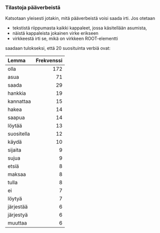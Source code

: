 



### Tilastoja pääverbeistä


Katsotaan yleisesti jotakin, mitä pääverbeistä voisi saada irti.
Jos otetaan

* tekstistä riippumasta kaikki kappaleet, jossa käsitellään asumista, 
* näistä kappaleista jokainen virke erikseen
* virkkeestä irti se, mikä on virkkeen ROOT-elementti

saadaan tulokseksi, että 20 suosituinta verbiä ovat:


|Lemma      | Frekvenssi|
|:----------|----------:|
|olla       |        172|
|asua       |         71|
|saada      |         29|
|hankkia    |         19|
|kannattaa  |         15|
|hakea      |         14|
|saapua     |         14|
|löytää     |         13|
|suositella |         12|
|käydä      |         10|
|sijaita    |          9|
|sujua      |          9|
|etsiä      |          8|
|maksaa     |          8|
|tulla      |          8|
|ei         |          7|
|löytyä     |          7|
|järjestää  |          6|
|järjestyä  |          6|
|muuttaa    |          6|

